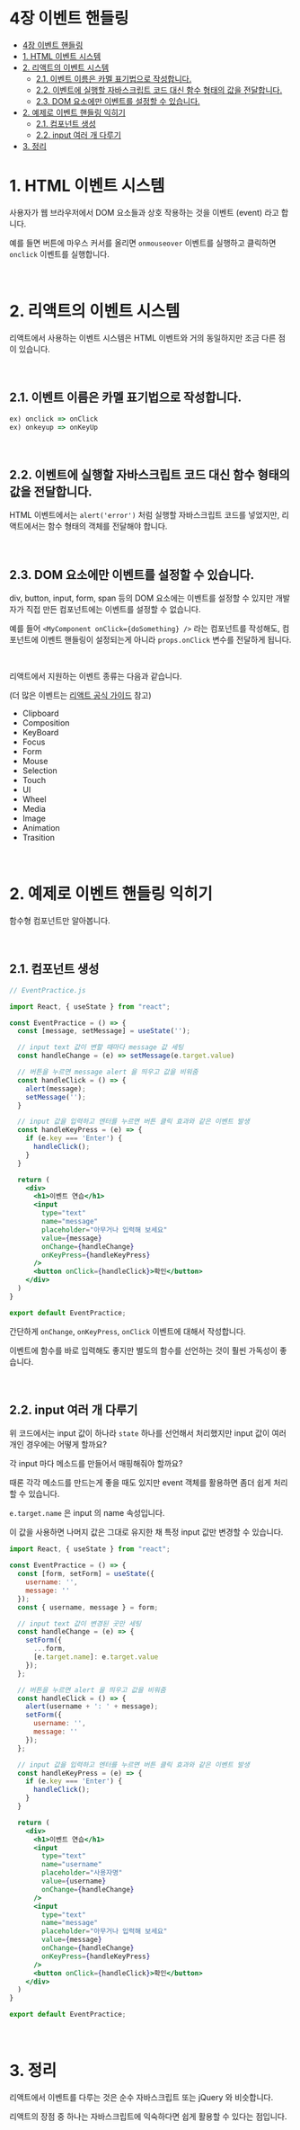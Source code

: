 # 4장 이벤트 핸들링

- [4장 이벤트 핸들링](#4장-이벤트-핸들링)
- [1. HTML 이벤트 시스템](#1-html-이벤트-시스템)
- [2. 리액트의 이벤트 시스템](#2-리액트의-이벤트-시스템)
  - [2.1. 이벤트 이름은 카멜 표기법으로 작성합니다.](#21-이벤트-이름은-카멜-표기법으로-작성합니다)
  - [2.2. 이벤트에 실행할 자바스크립트 코드 대신 함수 형태의 값을 전달합니다.](#22-이벤트에-실행할-자바스크립트-코드-대신-함수-형태의-값을-전달합니다)
  - [2.3. DOM 요소에만 이벤트를 설정할 수 있습니다.](#23-dom-요소에만-이벤트를-설정할-수-있습니다)
- [2. 예제로 이벤트 핸들링 익히기](#2-예제로-이벤트-핸들링-익히기)
  - [2.1. 컴포넌트 생성](#21-컴포넌트-생성)
  - [2.2. input 여러 개 다루기](#22-input-여러-개-다루기)
- [3. 정리](#3-정리)

# 1. HTML 이벤트 시스템

사용자가 웹 브라우저에서 DOM 요소들과 상호 작용하는 것을 이벤트 (event) 라고 합니다.

예를 들면 버튼에 마우스 커서를 올리면 `onmouseover` 이벤트를 실행하고 클릭하면 `onclick` 이벤트를 실행합니다.

<br>

# 2. 리액트의 이벤트 시스템

리액트에서 사용하는 이벤트 시스템은 HTML 이벤트와 거의 동일하지만 조금 다른 점이 있습니다.

<br>

## 2.1. 이벤트 이름은 카멜 표기법으로 작성합니다.
```js
ex) onclick => onClick
ex) onkeyup => onKeyUp
```
<br>

## 2.2. 이벤트에 실행할 자바스크립트 코드 대신 함수 형태의 값을 전달합니다.

HTML 이벤트에서는 `alert('error')` 처럼 실행할 자바스크립트 코드를 넣었지만, 리액트에서는 함수 형태의 객체를 전달해야 합니다.

<br>

## 2.3. DOM 요소에만 이벤트를 설정할 수 있습니다.

div, button, input, form, span 등의 DOM 요소에는 이벤트를 설정할 수 있지만 개발자가 직접 만든 컴포넌트에는 이벤트를 설정할 수 없습니다.

예를 들어 `<MyComponent onClick={doSomething} />` 라는 컴포넌트를 작성해도, 컴포넌트에 이벤트 핸들링이 설정되는게 아니라 `props.onClick` 변수를 전달하게 됩니다.

<br>

리액트에서 지원하는 이벤트 종류는 다음과 같습니다. 

(더 많은 이벤트는 [리액트 공식 가이드](https://reactjs.org/docs/events.html) 참고)

- Clipboard
- Composition
- KeyBoard
- Focus
- Form
- Mouse
- Selection
- Touch
- UI
- Wheel
- Media
- Image
- Animation
- Trasition

<br>

# 2. 예제로 이벤트 핸들링 익히기

함수형 컴포넌트만 알아봅니다.

<br>

## 2.1. 컴포넌트 생성

```jsx
// EventPractice.js

import React, { useState } from "react";

const EventPractice = () => {
  const [message, setMessage] = useState('');

  // input text 값이 변할 때마다 message 값 세팅
  const handleChange = (e) => setMessage(e.target.value)

  // 버튼을 누르면 message alert 을 띄우고 값을 비워줌
  const handleClick = () => {
    alert(message);
    setMessage('');
  }

  // input 값을 입력하고 엔터를 누르면 버튼 클릭 효과와 같은 이벤트 발생
  const handleKeyPress = (e) => {
    if (e.key === 'Enter') {
      handleClick();
    }
  }

  return (
    <div>
      <h1>이벤트 연습</h1>
      <input 
        type="text" 
        name="message" 
        placeholder="아무거나 입력해 보세요" 
        value={message} 
        onChange={handleChange}
        onKeyPress={handleKeyPress}
      />
      <button onClick={handleClick}>확인</button>
    </div>
  )
}

export default EventPractice;
```

간단하게 `onChange`, `onKeyPress`, `onClick` 이벤트에 대해서 작성합니다.

이벤트에 함수를 바로 입력해도 좋지만 별도의 함수를 선언하는 것이 훨씬 가독성이 좋습니다.

<br>

## 2.2. input 여러 개 다루기

위 코드에서는 input 값이 하나라 `state` 하나를 선언해서 처리했지만 input 값이 여러 개인 경우에는 어떻게 할까요?

각 input 마다 메소드를 만들어서 매핑해줘야 할까요?

때론 각각 메소드를 만드는게 좋을 때도 있지만 event 객체를 활용하면 좀더 쉽게 처리할 수 있습니다.

`e.target.name` 은 input 의 name 속성입니다.

이 값을 사용하면 나머지 값은 그대로 유지한 채 특정 input 값만 변경할 수 있습니다.

```jsx
import React, { useState } from "react";

const EventPractice = () => {
  const [form, setForm] = useState({
    username: '',
    message: ''
  });
  const { username, message } = form;

  // input text 값이 변경된 곳만 세팅
  const handleChange = (e) => {
    setForm({
      ...form,
      [e.target.name]: e.target.value
    });
  };

  // 버튼을 누르면 alert 을 띄우고 값을 비워줌
  const handleClick = () => {
    alert(username + ': ' + message);
    setForm({
      username: '',
      message: ''
    });
  };

  // input 값을 입력하고 엔터를 누르면 버튼 클릭 효과와 같은 이벤트 발생
  const handleKeyPress = (e) => {
    if (e.key === 'Enter') {
      handleClick();
    }
  }

  return (
    <div>
      <h1>이벤트 연습</h1>
      <input
        type="text"
        name="username"
        placeholder="사용자명"
        value={username}
        onChange={handleChange}
      />
      <input 
        type="text" 
        name="message" 
        placeholder="아무거나 입력해 보세요" 
        value={message} 
        onChange={handleChange}
        onKeyPress={handleKeyPress}
      />
      <button onClick={handleClick}>확인</button>
    </div>
  )
}

export default EventPractice;
```

<br>

# 3. 정리

리액트에서 이벤트를 다루는 것은 순수 자바스크립트 또는 jQuery 와 비슷합니다.

리액트의 장점 중 하나는 자바스크립트에 익숙하다면 쉽게 활용할 수 있다는 점입니다.